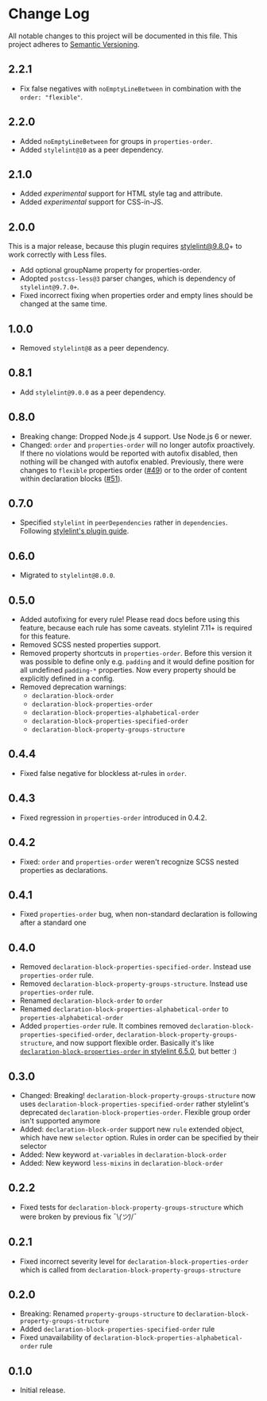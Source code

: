 # Change Log
All notable changes to this project will be documented in this file.
This project adheres to [Semantic Versioning](https://semver.org/).

## 2.2.1

* Fix false negatives with `noEmptyLineBetween` in combination with the `order: "flexible"`.

## 2.2.0

* Added `noEmptyLineBetween` for groups in `properties-order`.
* Added `stylelint@10` as a peer dependency.

## 2.1.0

* Added _experimental_ support for HTML style tag and attribute.
* Added _experimental_ support for CSS-in-JS.

## 2.0.0

This is a major release, because this plugin requires stylelint@9.8.0+ to work correctly with Less files.

* Add optional groupName property for properties-order.
* Adopted `postcss-less@3` parser changes, which is dependency of `stylelint@9.7.0+`.
* Fixed incorrect fixing when properties order and empty lines should be changed at the same time.

## 1.0.0

* Removed `stylelint@8` as a peer dependency.

## 0.8.1

* Add `stylelint@9.0.0` as a peer dependency.

## 0.8.0

* Breaking change: Dropped Node.js 4 support. Use Node.js 6 or newer.
* Changed: `order` and `properties-order` will no longer autofix proactively. If there no violations would be reported with autofix disabled, then nothing will be changed with autofix enabled. Previously, there were changes to `flexible` properties order ([#49](https://github.com/hudochenkov/stylelint-order/issues/49)) or to the order of content within declaration blocks ([#51](https://github.com/hudochenkov/stylelint-order/issues/51)).

## 0.7.0

* Specified `stylelint` in `peerDependencies` rather in `dependencies`. Following [stylelint's plugin guide](https://github.com/stylelint/stylelint/blob/master/docs/developer-guide/plugins.md#peer-dependencies).

## 0.6.0

* Migrated to `stylelint@8.0.0`.

## 0.5.0
* Added autofixing for every rule! Please read docs before using this feature, because each rule has some caveats. stylelint 7.11+ is required for this feature.
* Removed SCSS nested properties support.
* Removed property shortcuts in `properties-order`. Before this version it was possible to define only e.g. `padding` and it would define position for all undefined `padding-*` properties. Now every property should be explicitly defined in a config.
* Removed deprecation warnings:
	* `declaration-block-order`
	* `declaration-block-properties-order`
	* `declaration-block-properties-alphabetical-order`
	* `declaration-block-properties-specified-order`
	* `declaration-block-property-groups-structure`

## 0.4.4
* Fixed false negative for blockless at-rules in `order`.

## 0.4.3
* Fixed regression in `properties-order` introduced in 0.4.2.

## 0.4.2
* Fixed: `order` and `properties-order` weren't recognize SCSS nested properties as declarations.

## 0.4.1
* Fixed `properties-order` bug, when non-standard declaration is following after a standard one

## 0.4.0
* Removed `declaration-block-properties-specified-order`. Instead use `properties-order` rule.
* Removed `declaration-block-property-groups-structure`. Instead use `properties-order` rule.
* Renamed `declaration-block-order` to `order`
* Renamed `declaration-block-properties-alphabetical-order` to `properties-alphabetical-order`
* Added `properties-order` rule. It combines removed `declaration-block-properties-specified-order`, `declaration-block-property-groups-structure`, and now support flexible order. Basically it's like [`declaration-block-properties-order` in stylelint 6.5.0](https://github.com/stylelint/stylelint/tree/6.5.0/src/rules/declaration-block-properties-order), but better :)

## 0.3.0
* Changed: Breaking! `declaration-block-property-groups-structure` now uses `declaration-block-properties-specified-order` rather stylelint's deprecated `declaration-block-properties-order`. Flexible group order isn't supported anymore
* Added: `declaration-block-order` support new `rule` extended object, which have new `selector` option. Rules in order can be specified by their selector
* Added: New keyword `at-variables` in `declaration-block-order`
* Added: New keyword `less-mixins` in `declaration-block-order`

## 0.2.2
* Fixed tests for `declaration-block-property-groups-structure` which were broken by previous fix ¯﻿\﻿_﻿(﻿ツ﻿)﻿_﻿/﻿¯

## 0.2.1
* Fixed incorrect severity level for `declaration-block-properties-order` which is called from `declaration-block-property-groups-structure`

## 0.2.0
* Breaking: Renamed `property-groups-structure` to `declaration-block-property-groups-structure`
* Added `declaration-block-properties-specified-order` rule
* Fixed unavailability of `declaration-block-properties-alphabetical-order` rule

## 0.1.0
* Initial release.
